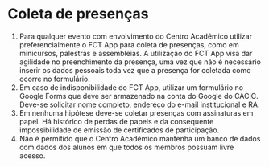 # Coleta de presenças

1. Para qualquer evento com envolvimento do Centro Acadêmico utilizar preferencialmente o FCT App para coleta de presenças, como em minicursos, palestras e assembleias. A utilização do FCT App visa dar agilidade no preenchimento da presença, uma vez que não é necessário inserir os dados pessoais toda vez que a presença for coletada como ocorre no formulário.
1. Em caso de indisponibilidade do FCT App, utilizar um formulário no Google Forms que deve ser armazenado na conta do Google do CACiC. Deve-se solicitar nome completo, endereço do e-mail institucional e RA.
1. Em nenhuma hipótese deve-se coletar presenças com assinaturas em papel. Há histórico de perdas de papeis e da consequente impossibilidade de emissão de certificados de participação.
1. Não é permitido que o Centro Acadêmico mantenha um banco de dados com dados dos alunos em que todos os membros possuam livre acesso.
